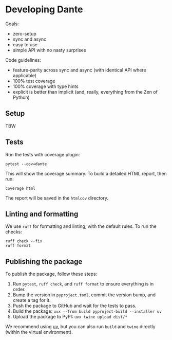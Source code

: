 # Developing Dante

Goals:

* zero-setup
* sync and async
* easy to use
* simple API with no nasty surprises

Code guidelines:

* feature-parity across sync and async (with identical API where applicable)
* 100% test coverage
* 100% coverage with type hints
* explicit is better than implicit (and, really, everything from the Zen of
Python)

## Setup

TBW

## Tests

Run the tests with coverage plugin:

```shell
pytest --cov=dante
```

This will show the coverage summary. To build a detailed HTML report,
then run:

```shell
coverage html
```

The report will be saved in the `htmlcov` directory.

## Linting and formatting

We use `ruff` for formatting and linting, with the default rules. To run
the checks:

```shell
ruff check --fix
ruff format
```

## Publishing the package

To publish the package, follow these steps:

1. Run `pytest`, `ruff check`, and `ruff format` to ensure everything is in
   order.
2. Bump the version in `pyproject.toml`, commit the version bump, and create a tag for it.
3. Push the package to GitHub and wait for the tests to pass.
4. Build the package: `uvx --from build pyproject-build --installer uv`
5. Upload the package to PyPI: `uvx twine upload dist/*`

We recommend using [uv](https://github.com/astral-sh/uv), but you can also
run `build` and `twine` directly (within the virtual environment).
